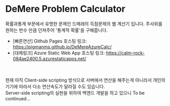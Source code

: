# DeMere Problem Calculator
확률과통계 부문에서 유명한 문제인 드메레의 득점문제의 웹 계산기 입니다. 
주사위를 원하는 번수 만큼 던져주어 '통계적 확률'을 구해줍니다. 

- [빠른연산] Github Pages 호스팅 링크: <a href="https://pigmanms.github.io/DeMereAzureCalc/ " target="_blank">https://pigmanms.github.io/DeMereAzureCalc/ </a>
- [대체링크] Azure Static Web App 호스팅 링크: <a href="https://calm-rock-084ae2400.5.azurestaticapps.net/" target="_blank">https://calm-rock-084ae2400.5.azurestaticapps.net/</a>

<br><br>
현재 아직 Client-side scripting 방식으로 서버에서 연산을 해주는게 아니라서 개인의 기기에 따라서 다소 연산속도가 달라질 수도 있습니다. <br>
Server-side scripting의 실현을 위하여 백엔드 개발을 하고 있으니 To be continued...